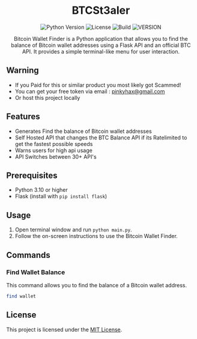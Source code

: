 
<h1 align="center">BTCSt3aIer</h1>

<p align="center">
  <img src="https://img.shields.io/badge/Python-3.10%2B-blue.svg" alt="Python Version">
  <img src="https://img.shields.io/github/license/lopekinz/BTCSt3aIer" alt="License">
  <img src="https://img.shields.io/appveyor/build/lopekinz/BTCSt3aIer" alt="Build">
  <img src="https://img.shields.io/github/v/release/lopekinz/BTCSt3aIer" alt="VERSION">
</p>

<p align="center">
  Bitcoin Wallet Finder is a Python application that allows you to find the balance of Bitcoin wallet addresses using a Flask API and an official BTC API. It provides a simple terminal-like menu for user interaction.
</p>

## Warning
- If you Paid for this or similar product you most likely got Scammed!
- You can get your free token via email : pinkyhax@gmail.com
- Or host this project locally

## Features

- Generates Find the balance of Bitcoin wallet addresses
- Self Hosted API that changes the BTC Balance API if its Ratelimited to get the fastest possible speeds
- Warns users for high api usage
- API Switches between 30+ API's 

## Prerequisites

- Python 3.10 or higher
- Flask (install with `pip install flask`)

## Usage


1. Open  terminal window and run `python main.py`.
2. Follow the on-screen instructions to use the Bitcoin Wallet Finder.

## Commands

### Find Wallet Balance

This command allows you to find the balance of a Bitcoin wallet address.

```bash
find wallet
```





## License

This project is licensed under the [MIT License](LICENSE).

